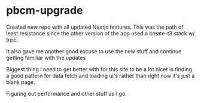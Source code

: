 # pbcm-upgrade

Created new repo with all updated Nextjs features. This was the path of least resistance since the other version of the app used a create-t3 stack w/ trpc.

It also gave me another good excuse to use the new stuff and continue getting familiar with the updates

Biggest thing I need to get better with for this site to be a lot nicer is finding a good pattern for data fetch and loading ui's rather than right now it's just a blank page.

Figuring out performance and other stuff as I go.

